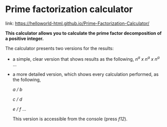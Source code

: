 # Prime factorization calculator
link: https://helloworld-html.github.io/Prime-Factorization-Calculator/

**This calculator allows you to calculate the prime factor decomposition of a positive integer.**

The calculator presents two versions for the results: 
- a simple, clear version that shows results as the following, *n<sup>a</sup> x n<sup>a</sup> x n<sup>a</sup>* ...
- a more detailed version, which shows every calculation performed, as the following,

  *a / b*
  
  *c / d*
  
  *e / f*
  ...
  
  This version is accessible from the console (press *f12*).
